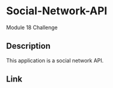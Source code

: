 # Social-Network-API

Module 18 Challenge

## Description

This application is a social network API.

## Link
